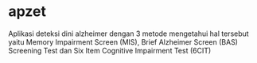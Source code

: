 # apzet
Aplikasi deteksi dini alzheimer dengan 3 metode mengetahui hal tersebut yaitu Memory Impairment Screen (MIS), Brief Alzheimer Screen (BAS) Screening Test dan Six Item Cognitive Impairment Test (6CIT)
